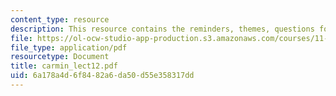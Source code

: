 ```yaml
---
content_type: resource
description: This resource contains the reminders, themes, questions for the course.
file: https://ol-ocw-studio-app-production.s3.amazonaws.com/courses/11-941-disaster-vulnerability-and-resilience-spring-2005/6a178a4d6f8482a6da50d55e358317dd_carmin_lect12.pdf
file_type: application/pdf
resourcetype: Document
title: carmin_lect12.pdf
uid: 6a178a4d-6f84-82a6-da50-d55e358317dd
---
```

